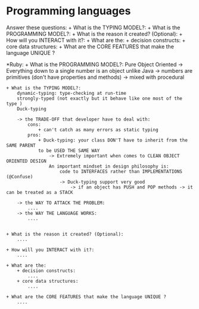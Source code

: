 # Programming languages 

Answer these questions:
    + What is the TYPING MODEL?: 
    + What is the PROGRAMMING MODEL?: 
    + What is the reason it created? (Optional): 
    + How will you INTERACT with it?: 
    + What are the:
        + decision constructs: 
        + core data structures: 
    + What are the CORE FEATURES that make the language UNIQUE ? 

*Ruby: 
    + What is the PROGRAMMING MODEL?: 
        Pure Object Oriented -> Everything down to a single number is an object 
        unlike Java -> numbers are primitives (don't have properties and methods) -> mixed with procedural 

    + What is the TYPING MODEL?: 
        dynamic-typing: type-checking at run-time
        strongly-typed (not exactly but it behave like one most of the type )
        Duck-typing

        -> the TRADE-OFF that developer have to deal with: 
            cons: 
                + can't catch as many errors as static typing  
            pros: 
                + Duck-typing: your class DON'T have to inherit from the SAME PARENT 
                to be USED THE SAME WAY 
                    -> Extremely important when comes to CLEAN OBJECT ORIENTED DESIGN
                    An important mindset in design philosophy is: 
                        code to INTERFACES rather than IMPLEMENTATIONS (@Confuse)
                        -> Duck-typing support very good
                            -> if an object has PUSH and POP methods -> it can be treated as a STACK 

        -> the WAY TO ATTACK THE PROBLEM: 
            ....
        -> the WAY THE LANGUAGE WORKS: 
            ....
            

    + What is the reason it created? (Optional): 
        ....

    + How will you INTERACT with it?: 
        ....

    + What are the:
        + decision constructs: 
            ....
        + core data structures: 
            ....

    + What are the CORE FEATURES that make the language UNIQUE ? 
        ....